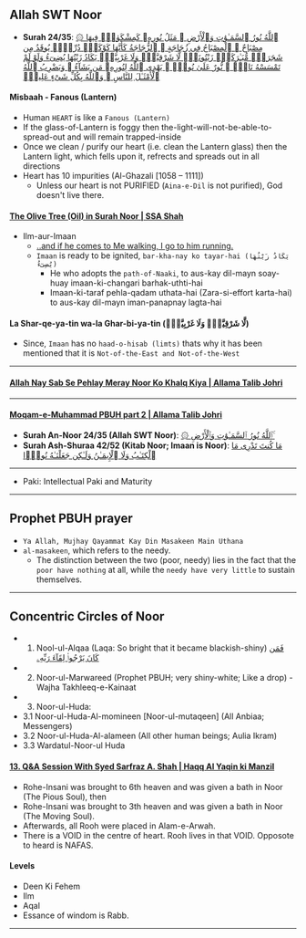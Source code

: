 ## Allah SWT Noor
* __Surah 24/35__: [۞ ٱللَّهُ نُورُ ٱلسَّمَـٰوَٰتِ وَٱلْأَرْضِ ۚ مَثَلُ نُورِهِۦ كَمِشْكَوٰةٍۢ فِيهَا مِصْبَاحٌ ۖ ٱلْمِصْبَاحُ فِى زُجَاجَةٍ ۖ ٱلزُّجَاجَةُ كَأَنَّهَا كَوْكَبٌۭ دُرِّىٌّۭ يُوقَدُ مِن شَجَرَةٍۢ مُّبَـٰرَكَةٍۢ زَيْتُونَةٍۢ لَّا شَرْقِيَّةٍۢ وَلَا غَرْبِيَّةٍۢ يَكَادُ زَيْتُهَا يُضِىٓءُ وَلَوْ لَمْ تَمْسَسْهُ نَارٌۭ ۚ نُّورٌ عَلَىٰ نُورٍۢ ۗ يَهْدِى ٱللَّهُ لِنُورِهِۦ مَن يَشَآءُ ۚ وَيَضْرِبُ ٱللَّهُ ٱلْأَمْثَـٰلَ لِلنَّاسِ ۗ وَٱللَّهُ بِكُلِّ شَىْءٍ عَلِيمٌۭ](https://quran.com/24/35)

#### Misbaah - Fanous (Lantern)
* Human `HEART` is like a `Fanous (Lantern)`
* If the glass-of-Lantern is foggy then the-light-will-not-be-able-to-spread-out and will remain trapped-inside
* Once we clean / purify our heart (i.e. clean the Lantern glass) then the Lantern light, which fells upon it, refrects and spreads out in all directions
* Heart has 10 impurities (Al-Ghazali [1058 – 1111])
   * Unless our heart is not PURIFIED (`Aina-e-Dil` is not purified), God doesn't live there.

#### [The Olive Tree (Oil) in Surah Noor | SSA Shah](https://www.youtube.com/shorts/KQq1DEkEf3g)
* Ilm-aur-Imaan
   * [..and if he comes to Me walking, I go to him running.](https://sunnah.com/bukhari/97/34)
   * `Imaan` is ready to be ignited, `bar-kha-nay ko tayar-hai (يَكَادُ زَيْتُهَا يُضِىٓءُ)`
      * He who adopts the `path-of-Naaki`, to aus-kay dil-mayn soay-huay imaan-ki-changari barhak-uthti-hai 
      * Imaan-ki-taraf pehla-qadam uthata-hai (Zara-si-effort karta-hai) to aus-kay dil-mayn iman-panapnay lagta-hai

#### La Shar-qe-ya-tin wa-la Ghar-bi-ya-tin (لَّا شَرْقِيَّةٍۢ وَلَا غَرْبِيَّةٍۢ)
* Since, `Imaan` has no `haad-o-hisab (limts)` thats why it has been mentioned that it is `Not-of-the-East and Not-of-the-West`

***

#### [Allah Nay Sab Se Pehlay Meray Noor Ko Khalq Kiya | Allama Talib Johri](https://www.youtube.com/watch?v=BXBrWY_3b8g&t=2s)

***

#### [Moqam-e-Muhammad PBUH part 2 | Allama Talib Johri](https://www.youtube.com/watch?v=QWw9uu054L0&t=1s)
* __Surah An-Noor 24/35 (Allah SWT Noor)__: [۞ ٱللَّهُ نُورُ ٱلسَّمَـٰوَٰتِ وَٱلْأَرْضِ ۚ](https://quran.com/24/35)
* __Surah Ash-Shuraa 42/52 (Kitab Noor; Imaan is Noor)__: [مَا كُنتَ تَدْرِى مَا ٱلْكِتَـٰبُ وَلَا ٱلْإِيمَـٰنُ وَلَـٰكِن جَعَلْنَـٰهُ نُورًۭا](https://quran.com/42/52)

***

* Paki: Intellectual Paki and Maturity

***

## Prophet PBUH prayer
* `Ya Allah, Mujhay Qayammat Kay Din Masakeen Main Uthana`
* `al-masakeen`, which refers to the needy. 
  * The distinction between the two (poor, needy) lies in the fact that the `poor have nothing` at all, while the `needy have very little` to sustain themselves.

***

## Concentric Circles of Noor
* 1. Nool-ul-Alqaa (Laqa: So bright that it became blackish-shiny) [فَمَن كَانَ يَرْجُوا۟ لِقَآءَ رَبِّهِۦ](https://quranwbw.com/18/110)
* 2. Noor-ul-Marwareed (Prophet PBUH; very shiny-white; Like a drop) - Wajha Takhleeq-e-Kainaat
* 3. Noor-ul-Huda:
* 3.1 Noor-ul-Huda-Al-momineen [Noor-ul-mutaqeen] (All Anbiaa; Messengers)
* 3.2 Noor-ul-Huda-Al-alameen (All other human beings; Aulia Ikram)
* 3.3 Wardatul-Noor-ul Huda

#### [13. Q&A Session With Syed Sarfraz A. Shah | Haqq Al Yaqin ki Manzil]()
* Rohe-Insani was brought to 6th heaven and was given a bath in Noor (The Pious Soul), then
* Rohe-Insani was brought to 3th heaven and was given a bath in Noor (The Moving Soul).
* Afterwards, all Rooh were placed in Alam-e-Arwah.
* There is a VOID in the centre of heart. Rooh lives in that VOID. Opposote to heard is NAFAS.
#### Levels
* Deen Ki Fehem
* Ilm
* Aqal
* Essance of windom is Rabb.
***
